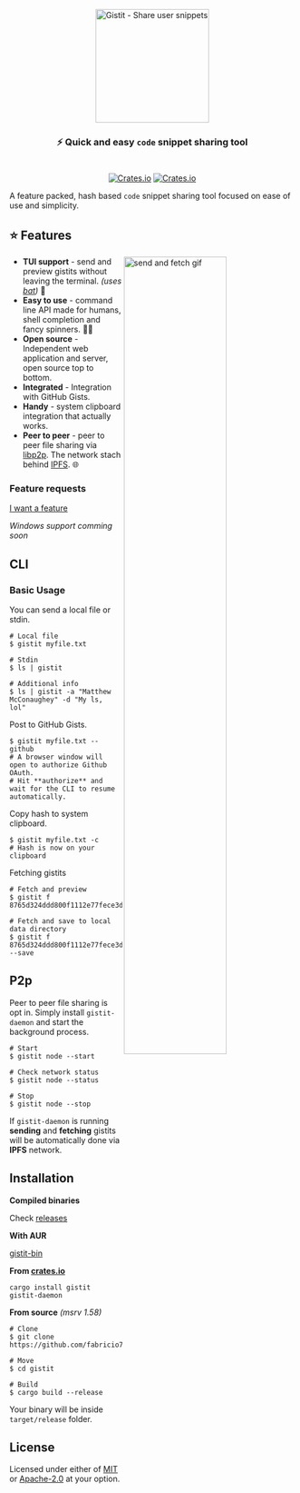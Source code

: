 <p align="center">
  <img
    width="200"
    src="https://user-images.githubusercontent.com/46208058/145101071-d186a89d-0193-4deb-acfb-ecc93e172943.png"
    alt="Gistit - Share user snippets"
  />
</p>
<h3 align="center">⚡️ Quick and easy <code>code</code> snippet sharing tool</h3>
<h1></h1>
<p align="center">
  <a href="https://crates.io/crates/gistit/"
    ><img
      src="https://img.shields.io/crates/d/gistit?style=flat-square"
      alt="Crates.io"
  /></a>
    <a href="https://crates.io/crates/gistit/"
    ><img
      src="https://img.shields.io/crates/v/gistit?style=flat-square"
      alt="Crates.io"
  /></a>
</p>

A feature packed, hash based `code` snippet sharing tool focused on ease of use and simplicity.

## :star: Features

<img
  src="https://user-images.githubusercontent.com/46208058/152258956-fa9f685f-637e-462c-8708-35b54a925f7a.gif"
  alt="send and fetch gif"
  align="right"
  width="60%"
/>

- **TUI support** - send and preview gistits without leaving the terminal. _(uses [bat](https://github.com/sharkdp/bat))_ :bat:
- **Easy to use** - command line API made for humans, shell completion and fancy spinners. :man_artist:
- **Open source** - Independent web application and server, open source top to bottom.
- **Integrated** - Integration with GitHub Gists.
- **Handy** - system clipboard integration that actually works.
- **Peer to peer** - peer to peer file sharing via [libp2p](https://github.com/libp2p/rust-libp2p). The network stach behind [IPFS](https://ipfs.io/). :globe_with_meridians:

### Feature requests

[I want a feature](https://github.com/fabricio7p/gistit/issues/new)

_Windows support comming soon_

## CLI

### Basic Usage

You can send a local file or stdin.

```shell
# Local file
$ gistit myfile.txt

# Stdin
$ ls | gistit

# Additional info
$ ls | gistit -a "Matthew McConaughey" -d "My ls, lol"
```

Post to GitHub Gists.

```shell
$ gistit myfile.txt --github
# A browser window will open to authorize Github OAuth.
# Hit **authorize** and wait for the CLI to resume automatically.
```

Copy hash to system clipboard.

```shell
$ gistit myfile.txt -c
# Hash is now on your clipboard
```

Fetching gistits

```shell
# Fetch and preview
$ gistit f 8765d324ddd800f1112e77fece3d3ff2

# Fetch and save to local data directory
$ gistit f 8765d324ddd800f1112e77fece3d3ff2 --save
```

## P2p

Peer to peer file sharing is opt in. Simply install `gistit-daemon` and start the background process.

```shell
# Start
$ gistit node --start

# Check network status
$ gistit node --status

# Stop
$ gistit node --stop
```

If `gistit-daemon` is running **sending** and **fetching** gistits will be automatically done via **IPFS** network.

## Installation

**Compiled binaries**

Check [releases](https://github.com/demfabris/gistit/releases)

**With AUR**

[gistit-bin](https://aur.archlinux.org/packages/gistit-bin)

**From [crates.io](https://crates.io/crates/gistit/)**

```shell
cargo install gistit gistit-daemon
```

**From source** _(msrv 1.58)_

```shell
# Clone
$ git clone https://github.com/fabricio7p/gistit.git

# Move
$ cd gistit

# Build
$ cargo build --release
```

Your binary will be inside `target/release` folder.

## License

Licensed under either of [MIT](https://choosealicense.com/licenses/mit) or [Apache-2.0](https://github.com/dtolnay/cargo-expand/blob/master/LICENSE-APACHE) at your option.
